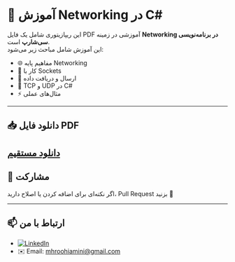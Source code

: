 # 📘 آموزش Networking در C#

این ریپازیتوری شامل یک فایل PDF آموزشی در زمینه **Networking در برنامه‌نویسی سی‌شارپ** است.  
این آموزش شامل مباحث زیر می‌شود:

- 🌐 مفاهیم پایه Networking
- 📡 کار با Sockets
- 📨 ارسال و دریافت داده
- 🔗 TCP و UDP در C#
- ⚡ مثال‌های عملی

---

## 📥 دانلود فایل PDF
[دانلود مستقیم](./CSharp-Networking-Tutorial.pdf)
---

## 🤝 مشارکت
اگر نکته‌ای برای اضافه کردن یا اصلاح دارید، Pull Request بزنید 🙌

---

## 📫 ارتباط با من
- [![LinkedIn](https://img.shields.io/badge/LinkedIn-Profile-blue)]([https://www.linkedin.com/in/mhramini])
- ✉️ Email: mhroohiamini@gmail.com
